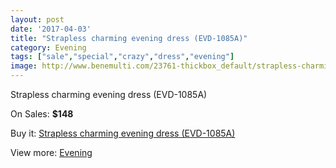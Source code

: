 ```yaml
---
layout: post
date: '2017-04-03'
title: "Strapless charming evening dress (EVD-1085A)"
category: Evening
tags: ["sale","special","crazy","dress","evening"]
image: http://www.benemulti.com/23761-thickbox_default/strapless-charming-evening-dress-evd-1085a.jpg
---
```

Strapless charming evening dress (EVD-1085A)

On Sales: **$148**
<a href="https://www.benemulti.com/en/evening/9242-strapless-charming-evening-dress-evd-1085a.html"><amp-img layout="responsive" width="600" height="600" src="//www.benemulti.com/23761-thickbox_default/strapless-charming-evening-dress-evd-1085a.jpg" alt="Strapless charming evening dress (EVD-1085A) 0" /></a>
<a href="https://www.benemulti.com/en/evening/9242-strapless-charming-evening-dress-evd-1085a.html"><amp-img layout="responsive" width="600" height="600" src="//www.benemulti.com/23762-thickbox_default/strapless-charming-evening-dress-evd-1085a.jpg" alt="Strapless charming evening dress (EVD-1085A) 1" /></a>

Buy it: [Strapless charming evening dress (EVD-1085A)](https://www.benemulti.com/en/evening/9242-strapless-charming-evening-dress-evd-1085a.html "Strapless charming evening dress (EVD-1085A)")

View more: [Evening](https://www.benemulti.com/en/77-evening "Evening")